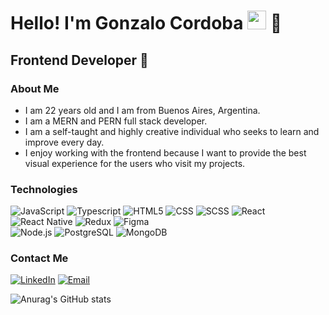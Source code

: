 <h1>Hello! I'm Gonzalo Cordoba <img src="https://raw.githubusercontent.com/iampavangandhi/iampavangandhi/master/gifs/Hi.gif" width="30px"> 🚀</h1>
<h2>Frontend Developer 🎨</h2>

### About Me
- I am 22 years old and I am from Buenos Aires, Argentina.
- I am a MERN and PERN full stack developer.
- I am a self-taught and highly creative individual who seeks to learn and improve every day.
- I enjoy working with the frontend because I want to provide the best visual experience for the users who visit my projects.

### Technologies
  ![JavaScript](https://img.shields.io/badge/-JavaScript-333333?style=flat&logo=javascript)
  ![Typescript](https://img.shields.io/badge/-Typescript-333333?style=flat&logo=typescript)
  ![HTML5](https://img.shields.io/badge/-HTML5-333333?style=flat&logo=HTML5)
  ![CSS](https://img.shields.io/badge/-CSS-333333?style=flat&logo=CSS3&logoColor=1572B6)
  ![SCSS](https://img.shields.io/badge/-SCSS-333333?style=flat&logo=SASS&logoColor=CE6B9E)
  ![React](https://img.shields.io/badge/-React-333333?style=flat&logo=react)
  ![React Native](https://img.shields.io/badge/ReactNative_--blue?style=flat-square&logo=react&color=%2361DAFB)
  ![Redux](https://img.shields.io/badge/-Redux-333333?style=flat&logo=redux)
  ![Figma](https://img.shields.io/badge/-Figma-333333?style=flat&logo=figma)
  <br/>
  ![Node.js](https://img.shields.io/badge/-Node.js-333333?style=flat&logo=node.js)
  ![PostgreSQL](https://img.shields.io/badge/-PostgreSQL-333333?style=flat&logo=postgresql)
  ![MongoDB](https://img.shields.io/badge/-MongoDB-333333?style=flat&logo=MongoDB)

### Contact Me
<a href="https://www.linkedin.com/in/gonzalocordob"><img alt="LinkedIn" src="https://img.shields.io/badge/LinkedIn_-GonzaloCordoba-blue?style=flat-square&logo=linkedin&color=%230A66C2" target="_blank"></a>
<a href="cordobagonzalosr@gmail.com"><img alt="Email" src="https://img.shields.io/badge/Gmail_-GonzaloCordoba-blue?style=flat-square&logo=gmail&color=%23EA4335" target="_blank"></a>  

![Anurag's GitHub stats](https://github-readme-stats.vercel.app/api?username=gonzalo-cordoba&show_icons=true&theme=tokyonight)

